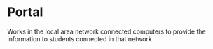 # Portal
Works in the local area network connected computers to provide the information to students connected in that network
